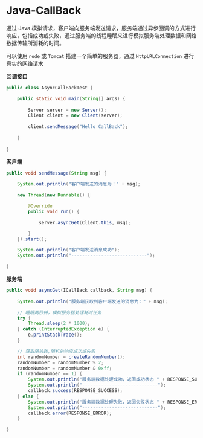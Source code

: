 # Java-CallBack
通过 Java 模拟请求，客户端向服务端发送请求，服务端通过异步回调的方式进行响应，包括成功或失败，通过服务端的线程睡眠来进行模拟服务端处理数据和网络数据传输所消耗的时间。

​可以使用 `node` 或 `Tomcat` 搭建一个简单的服务器，通过 `HttpURLConnection` 进行真实的网络请求

**回调接口**

```java
public class AsyncCallBackTest {

	public static void main(String[] args) {
		
		Server server = new Server();
		Client client = new Client(server);
		
		client.sendMessage("Hello CallBack");
		
	}
	
}
```

**客户端**

```java
public void sendMessage(String msg) {
		
    System.out.println("客户端发送的消息为：" + msg);

    new Thread(new Runnable() {

        @Override
        public void run() {

            server.asyncGet(Client.this, msg);

        }
    }).start();

    System.out.println("客户端发送消息成功");
    System.out.println("----------------------------");

}
```

**服务端**

```java
public void asyncGet(ICallBack callback, String msg) {
		
    System.out.println("服务端获取到客户端发送的消息为：" + msg);

    // 睡眠两秒钟，模拟服务器处理耗时任务
    try {
        Thread.sleep(2 * 1000);
    } catch (InterruptedException e) {
        e.printStackTrace();
    }

    // 获取随机数,随机的响应成功或失败
    int randomNumber = createRandomNumber();
    randomNumber = randomNumber % 2;
    randomNumber = randomNumber & 0xff;
    if (randomNumber == 1) {
        System.out.println("服务端数据处理成功，返回成功状态 " + RESPONSE_SUCCESS);
        System.out.println("----------------------------");
        callback.success(RESPONSE_SUCCESS);
    } else {
        System.out.println("服务端数据处理失败，返回失败状态 " + RESPONSE_ERROR);
        System.out.println("----------------------------");
        callback.error(RESPONSE_ERROR);
    }

}
```
